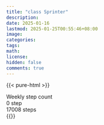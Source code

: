 ```yaml
---
title: "class Sprinter"
description: 
date: 2025-01-16
lastmod: 2025-01-25T00:55:46+08:00
image: 
categories: 
tags: 
math: 
license: 
hidden: false
comments: true
---
```

{{< pure-html >}}
<div class="chart-wrap vertical">
  <div class="title">Weekly step count</div>
  <div class="grid">
    <div class="bottom"> 0 step </div>
    <div class="bar" style="--bar-value:39%;" data-name="6645" title="01-17"></div>
    <div class="bar" style="--bar-value:57%;" data-name="9745" title="01-18"></div>
    <div class="bar" style="--bar-value:5%;" data-name="867" title="01-19"></div>
    <div class="bar" style="--bar-value:100%;" data-name="17008" title="01-20"></div>
    <div class="bar" style="--bar-value:63%;" data-name="10750" title="01-21"></div>
    <div class="bar" style="--bar-value:38%;" data-name="6481" title="01-22"></div>
    <div class="bar" style="--bar-value:53%;" data-name="9005" title="01-23"></div>
<div class="top"> 17008 steps </div>
  </div>
</div>
{{</ pure-html >}}